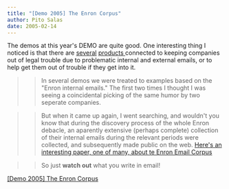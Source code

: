 ```yaml
---
title: "[Demo 2005] The Enron Corpus"
author: Pito Salas
date: 2005-02-14
---
```


The demos at this year's DEMO are quite good. One interesting thing I noticed
is that there are
[several](<http://www.demo.com/demo2/demonstrators/audiotriev.html>) [products
](<http://www.demo.com/demo2/demonstrators/fortiva.html>)connected to keeping
companies out of legal trouble due to problematic internal and external
emails, or to help get them out of trouble if they get into it.

>>

>> In several demos we were treated to examples based on the "Enron internal
emails." The first two times I thought I was seeing a coincidental picking of
the same humor by two seperate companies.

>>

>> But when it came up again, I went searching, and wouldn't you know that
during the discovery process of the whole Enron debacle, an aparently
extensive (perhaps complete) collection of their internal emails during the
relevant periods were collected, and subsequently made public on the web.
[Here's an interesting paper, one of many, about te Enron Email
Corpus](<http://www.ceas.cc/papers-2004/168.pdf>)

>>

>> So just **watch out** what you write in email!


[[Demo 2005] The Enron Corpus](None)
